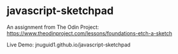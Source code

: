 # javascript-sketchpad
An assignment from The Odin Project: https://www.theodinproject.com/lessons/foundations-etch-a-sketch

Live Demo: jnuguid1.github.io/javascript-sketchpad